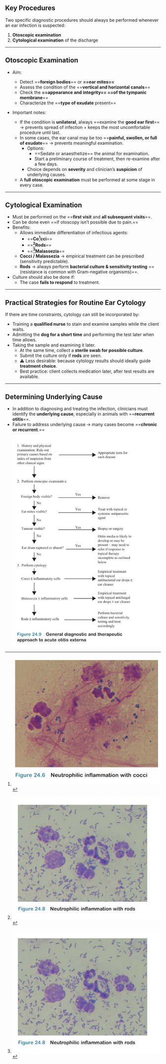 ## Key Procedures
Two specific diagnostic procedures should always be performed whenever an ear infection is suspected:  
1. **Otoscopic examination**  
2. **Cytological examination** of the discharge  

---

## Otoscopic Examination
- Aim:  
  - Detect ==**foreign bodies**== or **==ear mites==**  
  - Assess the condition of the ==**vertical and horizontal canals**==  
  - Check the **==appearance and integrity== ==of the tympanic membrane**==  
  - Characterize the ==**type of exudate** present==  

- Important notes:  
  - If the condition is **unilateral**, always ==examine the **good ear first**== → prevents spread of infection + keeps the most uncomfortable procedure until last.  
  - In some cases, the ear canal may be too ==**painful, swollen, or full of exudate**== → prevents meaningful examination.  
    - Options:  
      - ==Sedate or anaesthetize== the animal for examination.  
      - Start a preliminary course of treatment, then re-examine after a few days.  
    - Choice depends on **severity** and clinician’s **suspicion** of underlying causes.  
  - A **full otoscopic examination** must be performed at some stage in every case.  

---

## Cytological Examination
- Must be performed on the ==**first visit** and **all subsequent visits**==.  
- Can be done even ==if otoscopy isn’t possible due to pain.==  
- Benefits:  
  - Allows immediate differentiation of infectious agents:  
    - ==**Co[^1]cci**==  
    - ==**[^3]Rods**==  
    - ==**[^2]Malassezia**==  
  - **Cocci / Malassezia** → empirical treatment can be prescribed (sensitivity predictable).  
  - **Rods** → always perform **bacterial culture & sensitivity testing** ==(resistance is common with Gram-negative organisms)==.  
- Culture should also be done if:  
  - The case **fails to respond** to treatment.  

---

## Practical Strategies for Routine Ear Cytology
If there are time constraints, cytology can still be incorporated by:  
- Training a **qualified nurse** to stain and examine samples while the client waits.  
- Admitting the **dog for a short time** and performing the test later when time allows.  
- Taking the sample and examining it later.  
  - At the same time, collect a **sterile swab for possible culture**.  
  - Submit the culture only if **rods** are seen.  
  - ⚠️ Less desirable: because cytology results should ideally guide **treatment choice**.  
  - Best practice: client collects medication later, after test results are available.  

---

##  Determining Underlying Cause
- In addition to diagnosing and treating the infection, clinicians must identify the **underlying cause**, especially in animals with ==**recurrent otitis**==.  
- Failure to address underlying cause → many cases become ==**chronic or recurrent**.== 
![صوره](Images/Pasted%20image%2020250903124524.png)


[^1]: ![صوره](Images/Pasted%20image%2020250903124925.png)


[^2]: ![صوره](Images/Pasted%20image%2020250903125023.png)


[^3]: ![صوره](Images/Pasted%20image%2020250903125040.png)

